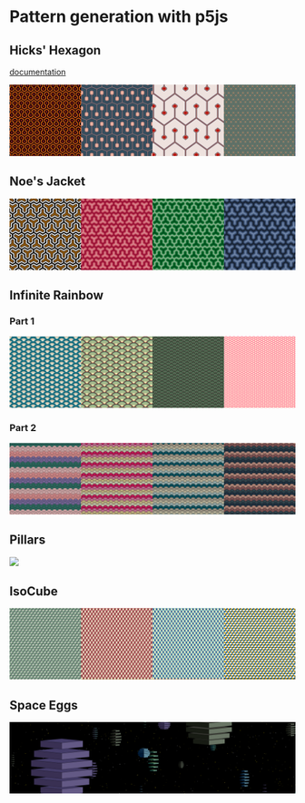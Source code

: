 # Pattern generation with p5js

## Hicks' Hexagon

[documentation](doc/hickshexagon.md)

![](images/HicksHexagon/HICKSHEXAGON.png)

## Noe's Jacket

![](images/NoesJacket/NOESJACKET.png)

## Infinite Rainbow

### Part 1

![](images/InfiniteRainbow/INFINITERAINBOW.png)

### Part 2

![](images/InfiniteRainbowMaryam/INFINITERAINBOW2.png)


## Pillars

![](images/Pillars/PILLAR.png)

## IsoCube

![](images/IsoCube/ISOCUBE.png)

## Space Eggs

![](images/SPACEEGGS.png)
